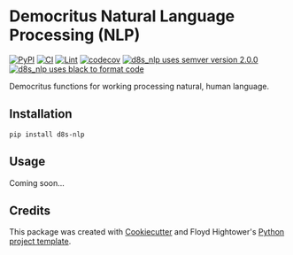 # Democritus Natural Language Processing (NLP)

[![PyPI](https://img.shields.io/pypi/v/d8s_nlp.svg)](https://pypi.python.org/pypi/d8s_nlp)
[![CI](https://github.com/democritus-project/d8s-nlp/workflows/CI/badge.svg)](https://github.com/democritus-project/d8s-nlp/actions)
[![Lint](https://github.com/democritus-project/d8s-nlp/workflows/Lint/badge.svg)](https://github.com/democritus-project/d8s-nlp/actions)
[![codecov](https://codecov.io/gh/democritus-project/d8s-nlp/branch/main/graph/badge.svg?token=V0WOIXRGMM)](https://codecov.io/gh/democritus-project/d8s-nlp)
[![d8s_nlp uses semver version 2.0.0](https://img.shields.io/badge/-semver%20v2.0.0-22bfda)](https://semver.org/spec/v2.0.0.html)
[![d8s_nlp uses black to format code](https://img.shields.io/badge/code%20style-black-000000.svg)](https://github.com/psf/black)

Democritus functions for working processing natural, human language.

## Installation

```
pip install d8s-nlp
```

## Usage

Coming soon...

## Credits

This package was created with [Cookiecutter](https://github.com/audreyr/cookiecutter) and Floyd Hightower's [Python project template](https://github.com/fhightower-templates/python-project-template).
